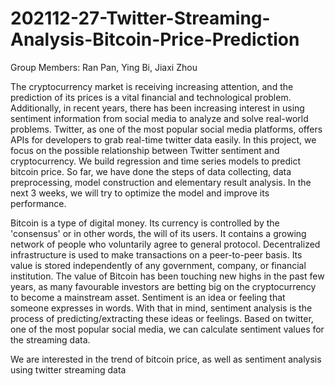 # 202112-27-Twitter-Streaming-Analysis-Bitcoin-Price-Prediction

Group Members: Ran Pan, Ying Bi, Jiaxi Zhou

The cryptocurrency market is receiving increasing attention, and the prediction of its prices is a vital financial and technological problem. Additionally, in recent years, there has been increasing interest in using sentiment information from social media to analyze and solve real-world problems. 
Twitter, as one of the most popular social media platforms, offers APIs for developers to grab real-time twitter data easily. In this project, we focus
on the possible relationship between Twitter sentiment and cryptocurrency. We build regression and time series models to predict bitcoin price. So far, we have done the steps of data collecting, data preprocessing, model construction and elementary result analysis. In the next 3 weeks, we will try to optimize the model and improve its performance.

Bitcoin is a type of digital money. Its currency is controlled by the 'consensus' or in other words, the will of its users. It contains a growing network 
of people who voluntarily agree to general protocol. Decentralized infrastructure is used to make transactions on a peer-to-peer basis. Its value is stored independently of any government, company, or financial institution. The value of Bitcoin has been touching new highs in the past few years, as many
favourable investors are betting big on the cryptocurrency to become a mainstream asset. Sentiment is an idea or feeling that someone expresses in words. With that in mind, sentiment analysis is the process of predicting/extracting these ideas or feelings. Based on twitter, one of the most popular social media, we can calculate sentiment values for the streaming data. 

We are interested in the trend of bitcoin price, as well as sentiment analysis using 
twitter streaming data
